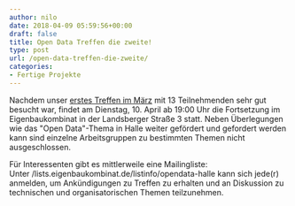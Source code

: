```yaml
---
author: nilo
date: 2018-04-09 05:59:56+00:00
draft: false
title: Open Data Treffen die zweite!
type: post
url: /open-data-treffen-die-zweite/
categories:
- Fertige Projekte
---
```


Nachdem unser [erstes Treffen im März](/open-data-in-halle-es-ist-angerichtet/) mit 13 Teilnehmenden sehr gut besucht war, findet am Dienstag, 10. April ab 19:00 Uhr die Fortsetzung im Eigenbaukombinat in der Landsberger Straße 3 statt. Neben Überlegungen wie das "Open Data"-Thema in Halle weiter gefördert und gefordert werden kann sind einzelne Arbeitsgruppen zu bestimmten Themen nicht ausgeschlossen.

<!-- more -->

Für Interessenten gibt es mittlerweile eine Mailingliste: Unter /lists.eigenbaukombinat.de/listinfo/opendata-halle kann sich jede(r) anmelden, um Ankündigungen zu Treffen zu erhalten und an Diskussion zu technischen und organisatorischen Themen teilzunehmen.
